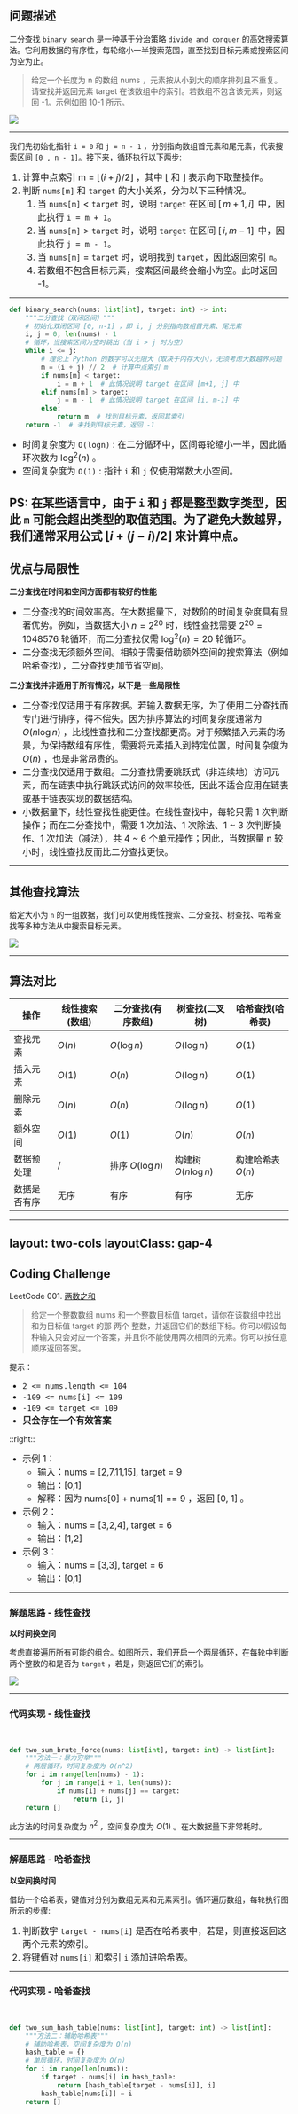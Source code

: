 ## 问题描述

二分查找 `binary search` 是一种基于分治策略 `divide and conquer` 的高效搜索算法。它利用数据的有序性，每轮缩小一半搜索范围，直至找到目标元素或搜索区间为空为止。

>给定一个长度为 n 的数组 nums ，元素按从小到大的顺序排列且不重复。请查找并返回元素 target 在该数组中的索引。若数组不包含该元素，则返回 -1。示例如图 10-1 所示。

<img class="w-130 mx-auto" border="rounded" src="../images/bs/binary_search.png">

---

我们先初始化指针 `i = 0` 和 `j = n - 1` ，分别指向数组首元素和尾元素，代表搜索区间 `[0 , n - 1]`。接下来，循环执行以下两步: 
1. 计算中点索引 m = $\bigl \lfloor (i + j)/2 \bigr \rfloor$ ，其中 $\bigl \lfloor$ 和 $\bigr \rfloor$ 表示向下取整操作。
2. 判断 `nums[m]` 和 `target` 的大小关系，分为以下三种情况。
    1. 当 `nums[m]` < `target` 时，说明 `target` 在区间 $[ \, m + 1, i ] \,$ 中，因此执行 `i = m + 1`。
    2. 当 `nums[m]` > `target` 时，说明 `target` 在区间 $[ \, i, m - 1 ] \,$ 中，因此执行 `j = m - 1`。
    3. 当 `nums[m]` = `target` 时，说明找到 `target`，因此返回索引 `m`。
    4. 若数组不包含目标元素，搜索区间最终会缩小为空。此时返回 -1。

<v-switch>
    <template #0> <img class="w-130 mx-auto" border="rounded" src="../images/bs/bs_1.png"> </template>
    <template #1> <img class="w-130 mx-auto" border="rounded" src="../images/bs/bs_2.png"> </template>
    <template #2> <img class="w-130 mx-auto" border="rounded" src="../images/bs/bs_3.png"> </template>
    <template #3> <img class="w-130 mx-auto" border="rounded" src="../images/bs/bs_4.png"> </template>
    <template #4> <img class="w-130 mx-auto" border="rounded" src="../images/bs/bs_5.png"> </template>
    <template #5> <img class="w-130 mx-auto" border="rounded" src="../images/bs/bs_6.png"> </template>
    <template #6> <img class="w-130 mx-auto" border="rounded" src="../images/bs/bs_7.png"> </template>
</v-switch>

<style>
li {
  font-size: 12px;
}
</style>
<!--
请注意，中括号表示闭区间，其包含边界值本身。
-->
---

```py {*|2-4|5-6|7-8|9-14|15|*}
def binary_search(nums: list[int], target: int) -> int:
    """二分查找（双闭区间）"""
    # 初始化双闭区间 [0, n-1] ，即 i, j 分别指向数组首元素、尾元素
    i, j = 0, len(nums) - 1
    # 循环，当搜索区间为空时跳出（当 i > j 时为空）
    while i <= j:
        # 理论上 Python 的数字可以无限大（取决于内存大小），无须考虑大数越界问题
        m = (i + j) // 2  # 计算中点索引 m
        if nums[m] < target:
            i = m + 1  # 此情况说明 target 在区间 [m+1, j] 中
        elif nums[m] > target:
            j = m - 1  # 此情况说明 target 在区间 [i, m-1] 中
        else:
            return m  # 找到目标元素，返回其索引
    return -1  # 未找到目标元素，返回 -1
```

- 时间复杂度为 `O(logn)` : 在二分循环中，区间每轮缩小一半，因此循环次数为 $\log ^2(n)$ 。
- 空间复杂度为 `O(1)` : 指针 `i` 和 `j` 仅使用常数大小空间。

PS: 在某些语言中，由于 `i` 和 `j` 都是整型数字类型，因此 `m` 可能会超出类型的取值范围。为了避免大数越界，我们通常采用公式 $\bigl \lfloor i + (j - i)/2 \bigr \rfloor$ 来计算中点。
---

## 优点与局限性

**二分查找在时间和空间方面都有较好的性能**
- 二分查找的时间效率高。在大数据量下，对数阶的时间复杂度具有显著优势。例如，当数据大小 $n = 2^{20}$ 时，线性查找需要 $2^{20} = 1048576$ 轮循环，而二分查找仅需 $\log ^2(n) = 20$ 轮循环。
- 二分查找无须额外空间。相较于需要借助额外空间的搜索算法（例如哈希查找），二分查找更加节省空间。

**二分查找并非适用于所有情况，以下是一些局限性**
- 二分查找仅适用于有序数据。若输入数据无序，为了使用二分查找而专门进行排序，得不偿失。因为排序算法的时间复杂度通常为 $O(n \log n)$ ，比线性查找和二分查找都更高。对于频繁插入元素的场景，为保持数组有序性，需要将元素插入到特定位置，时间复杂度为 $O(n)$ ，也是非常昂贵的。
- 二分查找仅适用于数组。二分查找需要跳跃式（非连续地）访问元素，而在链表中执行跳跃式访问的效率较低，因此不适合应用在链表或基于链表实现的数据结构。
- 小数据量下，线性查找性能更佳。在线性查找中，每轮只需 1 次判断操作；而在二分查找中，需要 1 次加法、1 次除法、1 ~ 3 次判断操作、1 次加法（减法），共 4 ~ 6 个单元操作；因此，当数据量 n 较小时，线性查找反而比二分查找更快。

<style>
li {
  font-size: 14px;
}
</style>
<!--

-->
---

## 其他查找算法

给定大小为 `n` 的一组数据，我们可以使用线性搜索、二分查找、树查找、哈希查找等多种方法从中搜索目标元素。

<img class="w-150 mx-auto" border="rounded" src="../images/bs/search_compare.png">

---

## 算法对比

| 操作 | 线性搜索(数组) |	二分查找(有序数组) | 树查找(二叉树) |	哈希查找(哈希表) |
| --- | --- | --- | --- | --- |
| 查找元素 | $O(n)$ |	$O(\log n)$ |	$O(\log n)$ |	$O(1)$ |
| 插入元素 | $O(1)$ |	$O(n)$ |	$O(\log n)$ |	$O(1)$ |
| 删除元素 | $O(n)$ |	$O(n)$ |	$O(\log n)$ |	$O(1)$ |
| 额外空间 | $O(1)$ |	$O(1)$ | $O(n)$ |	$O(n)$ |
| 数据预处理 | / | 排序 $O( \log n)$ |	构建树 $O(n \log n)$ |	构建哈希表 $O(n)$ |
| 数据是否有序 | 无序	| 有序 | 有序 |	无序

---
layout: two-cols
layoutClass: gap-4
---

## Coding Challenge

LeetCode 001. [两数之和](https://leetcode-cn.com/problems/two-sum/)
> 给定一个整数数组 nums 和一个整数目标值 target，请你在该数组中找出 和为目标值 target  的那 两个 整数，并返回它们的数组下标。你可以假设每种输入只会对应一个答案，并且你不能使用两次相同的元素。你可以按任意顺序返回答案。

提示：
- `2 <= nums.length <= 104`
- `-109 <= nums[i] <= 109`
- `-109 <= target <= 109`
- **只会存在一个有效答案**

::right::

- 示例 1：
    - 输入：nums = [2,7,11,15], target = 9
    - 输出：[0,1]
    - 解释：因为 nums[0] + nums[1] == 9 ，返回 [0, 1] 。
- 示例 2：
    - 输入：nums = [3,2,4], target = 6
    - 输出：[1,2]
- 示例 3：
    - 输入：nums = [3,3], target = 6
    - 输出：[0,1]


<style>
li {
    font-size: 16px;
}
</style>

---

### 解题思路 - 线性查找

**以时间换空间**

考虑直接遍历所有可能的组合。如图所示，我们开启一个两层循环，在每轮中判断两个整数的和是否为 `target` ，若是，则返回它们的索引。

<img class="w-150 mx-auto" border="rounded" src="../images/bs/time.png">

---

### 代码实现 - 线性查找

<br>

```py
def two_sum_brute_force(nums: list[int], target: int) -> list[int]:
    """方法一：暴力穷举"""
    # 两层循环，时间复杂度为 O(n^2)
    for i in range(len(nums) - 1):
        for j in range(i + 1, len(nums)):
            if nums[i] + nums[j] == target:
                return [i, j]
    return []
```

此方法的时间复杂度为 $n^2$ ，空间复杂度为 $O(1)$ 。在大数据量下非常耗时。

---

### 解题思路 - 哈希查找

**以空间换时间**

借助一个哈希表，键值对分别为数组元素和元素索引。循环遍历数组，每轮执行图所示的步骤:
1. 判断数字 `target - nums[i]` 是否在哈希表中，若是，则直接返回这两个元素的索引。
2. 将键值对 `nums[i]` 和索引 `i` 添加进哈希表。

<v-switch>
    <template #0> <img class="w-130 mx-auto" border="rounded" src="../images/bs/space_1.png"> </template>
    <template #1> <img class="w-130 mx-auto" border="rounded" src="../images/bs/space_2.png"> </template>
    <template #2> <img class="w-130 mx-auto" border="rounded" src="../images/bs/space_3.png"> </template>
</v-switch>

---

### 代码实现 - 哈希查找

<br>

```py
def two_sum_hash_table(nums: list[int], target: int) -> list[int]:
    """方法二：辅助哈希表"""
    # 辅助哈希表，空间复杂度为 O(n)
    hash_table = {}
    # 单层循环，时间复杂度为 O(n)
    for i in range(len(nums)):
        if target - nums[i] in hash_table:
            return [hash_table[target - nums[i]], i]
        hash_table[nums[i]] = i
    return []
```